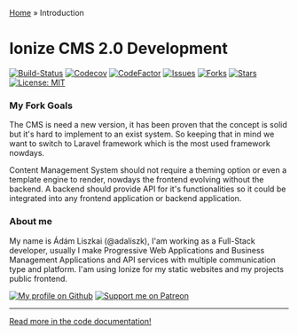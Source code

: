[Home](sitemap.md) » Introduction

# Ionize CMS 2.0 Development

[![Build-Status](https://travis-ci.org/adaliszk/ionize-core.svg?branch=development)](https://travis-ci.org/adaliszk/ionize-core)
[![Codecov](https://codecov.io/gh/adaliszk/ionize-core/branch/development/graph/badge.svg)](https://codecov.io/gh/adaliszk/ionize-core)
[![CodeFactor](https://www.codefactor.io/repository/github/adaliszk/ionize-core/badge)](https://www.codefactor.io/repository/github/adaliszk/ionize-core)
[![Issues](https://img.shields.io/github/issues/adaliszk/ionize-cms.svg?label=open%20issues)](https://github.com/adaliszk/ionize-cms/issues)
[![Forks](https://img.shields.io/github/forks/adaliszk/ionize-cms.svg)](https://github.com/adaliszk/ionize-cms/network)
[![Stars](https://img.shields.io/github/stars/adaliszk/ionize-cms.svg)](https://github.com/adaliszk/ionize-cms/stargazers)
[![License: MIT](https://img.shields.io/badge/License-MIT-blue.svg)](LICENSE.md)

### My Fork Goals

The CMS is need a new version,  it has been  proven  that the  concept is solid
but it's hard to implement to an exist system.  So keeping that in mind we want
to switch to  Laravel  framework which is  the most  used framework nowdays.  

Content Management System should not require a theming option or even a
template engine to render, nowdays the frontend evolving without the backend.
A backend should provide API for it's functionalities so it could be integrated
into any frontend application or backend application.

### About me

My name is Ádám Liszkai (@adaliszk), I'am  working  as a  Full-Stack developer,
usually  I   make  Progressive   Web   Applications  and  Business   Management
Applications and API  services with multiple  communication  type and platform.
I'am using Ionize for my static websites and my projects public frontend.

[![My profile on Github](https://github.com/adaliszk/badges/blob/master/github.png?raw=true)](https://github.com/adaliszk)
[![Support me on Patreon](https://github.com/adaliszk/Badges/blob/master/patreon.png?raw=true)](https://patreon.com/adaliszk)

---

[Read more in the code documentation!](sitemap.md)
